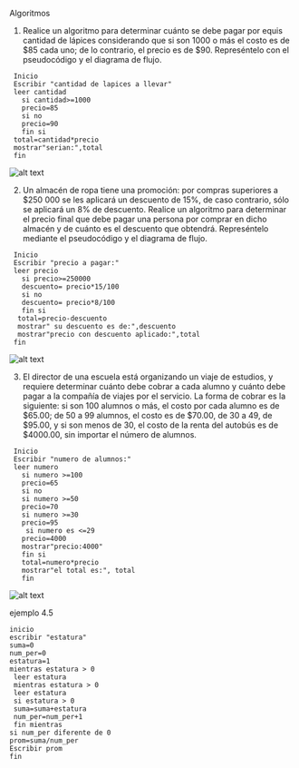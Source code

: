Algoritmos

1. Realice un algoritmo para determinar cuánto se debe pagar por equis cantidad de lápices considerando que si son 1000 o más el costo es de $85 cada uno; de lo contrario, el precio es de $90. Represéntelo con el pseudocódigo y el diagrama de flujo.

```
 Inicio 
 Escribir "cantidad de lapices a llevar"
 leer cantidad
   si cantidad>=1000
   precio=85
   si no
   precio=90 
   fin si
 total=cantidad*precio
 mostrar"serian:",total
 fin 
```  
![alt text](image.png)

2. Un almacén de ropa tiene una promoción: por compras superiores a $250 000 se les aplicará un descuento de 15%, de caso contrario, sólo se aplicará un 8% de descuento. Realice un algoritmo para determinar el precio final que debe pagar una persona por comprar en dicho almacén y de cuánto es el descuento que obtendrá. Represéntelo mediante el pseudocódigo y el diagrama de flujo.  

```
 Inicio 
 Escribir "precio a pagar:"
 leer precio
   si precio>=250000
   descuento= precio*15/100
   si no
   descuento= precio*8/100
   fin si
  total=precio-descuento
  mostrar" su descuento es de:",descuento
  mostrar"precio con descuento aplicado:",total
 fin 
```    
![alt text](image-1.png)  

3. El director de una escuela está organizando un viaje de estudios, y requiere determinar cuánto debe cobrar a cada alumno y cuánto debe pagar a la compañía de viajes por el servicio. La forma de cobrar es la siguiente: si son 100 alumnos o más, el costo por cada alumno es de $65.00; de 50 a 99 alumnos, el costo es de $70.00, de 30 a 49, de $95.00, y si son menos de 30, el costo de la renta del autobús es de $4000.00, sin importar el número de alumnos.  

```
 Inicio 
 Escribir "numero de alumnos:"
 leer numero
   si numero >=100
   precio=65
   si no
   si numero >=50
   precio=70
   si numero >=30
   precio=95
    si numero es <=29
   precio=4000
   mostrar"precio:4000" 
   fin si
   total=numero*precio
   mostrar"el total es:", total
   fin
```        
![alt text](i2.png)  
  

ejemplo 4.5
```
inicio 
escribir "estatura"
suma=0
num_per=0
estatura=1
mientras estatura > 0
 leer estatura
 mientras estatura > 0
 leer estatura
 si estatura > 0
 suma=suma+estatura
 num_per=num_per+1
 fin mientras
si num_per diferente de 0
prom=suma/num_per
Escribir prom
fin 
```
